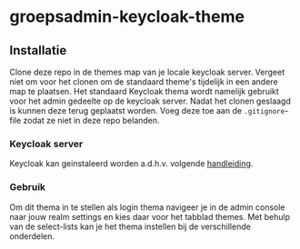 # groepsadmin-keycloak-theme

## Installatie
Clone deze repo in de themes map van je locale keycloak server. Vergeet niet om voor het clonen om de standaard theme's tijdelijk in een andere map te plaatsen.
Het standaard Keycloak thema wordt namelijk gebruikt voor het admin gedeelte op de keycloak server.
Nadat het clonen geslaagd is kunnen deze terug geplaatst worden. Voeg deze toe aan de `.gitignore`-file zodat ze niet in deze repo belanden.

### Keycloak server
Keycloak kan geinstaleerd worden a.d.h.v. volgende [handleiding](http://www.keycloak.org/docs/latest/server_installation/index.html).

### Gebruik
Om dit thema in te stellen als login thema navigeer je in de admin console naar jouw realm settings en kies daar voor het tabblad themes.
Met behulp van de select-lists kan je het thema instellen bij de verschillende onderdelen.






 